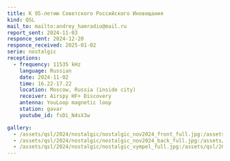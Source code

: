 ```yaml
---
title: К 95-летию Советского Российского Иновещания
kind: QSL
mail_to: mailto:andrey_hamradio@mail.ru
report_sent: 2024-11-03
responce_sent: 2024-12-20
responce_received: 2025-01-02
serie: nostalgic
receptions:
  - frequency: 11535 kHz
    language: Russian
    date: 2024-11-02
    time: 16.22-17.22
    location: Moscow, Russia (inside city)
    receiver: Airspy HF+ Discovery
    antenna: YouLoop magnetic loop
    station: gavar
    youtube_id: fsDi_N4sX3w

gallery:
  - /assets/qsl/2024/nostalgic/nostalgic_nov2024_front_full.jpg:/assets/qsl/2024/nostalgic/nostalgic_nov2024_front_small.jpg
  - /assets/qsl/2024/nostalgic/nostalgic_nov2024_back_full.jpg:/assets/qsl/2024/nostalgic/nostalgic_nov2024_back_small.jpg
  - /assets/qsl/2024/nostalgic/nostalgic_vympel_full.jpg:/assets/qsl/2024/nostalgic/nostalgic_vympel_small.jpg
---
```

